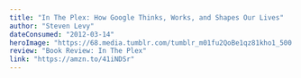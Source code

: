 ```yaml
---
title: "In The Plex: How Google Thinks, Works, and Shapes Our Lives"
author: "Steven Levy"
dateConsumed: "2012-03-14"
heroImage: "https://68.media.tumblr.com/tumblr_m01fu2QoBe1qz81kho1_500.jpg"
review: "Book Review: In The Plex"
link: "https://amzn.to/41iNDSr"
---
```


